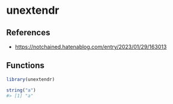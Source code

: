 
<!-- README.md is generated from README.Rmd. Please edit that file -->

# unextendr

<!-- badges: start -->
<!-- badges: end -->

## References

- <https://notchained.hatenablog.com/entry/2023/01/29/163013>

## Functions

``` r
library(unextendr)

string("a")
#> [1] "a"
```
